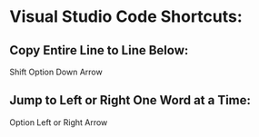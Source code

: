 # Visual Studio Code Shortcuts:  

## Copy Entire Line to Line Below:  
Shift Option Down Arrow  

## Jump to Left or Right One Word at a Time:  
Option Left or Right Arrow  

